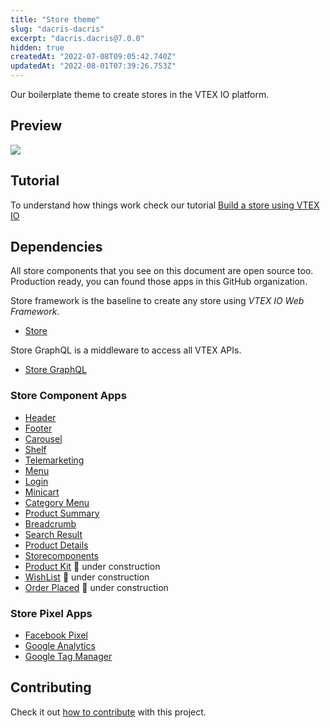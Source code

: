 ```yaml
---
title: "Store theme"
slug: "dacris-dacris"
excerpt: "dacris.dacris@7.0.0"
hidden: true
createdAt: "2022-07-08T09:05:42.740Z"
updatedAt: "2022-08-01T07:39:26.753Z"
---
```

Our boilerplate theme to create stores in the VTEX IO platform.

## Preview
![](https://user-images.githubusercontent.com/1354492/63937047-e8d81c80-ca37-11e9-86fc-61e88847bbfb.png)

## Tutorial
To understand how things work check our tutorial [Build a store using VTEX IO](https://vtex.io/docs/getting-started/build-stores-with-vtex-io/1)

## Dependencies
All store components that you see on this document are open source too. Production ready, you can found those apps in this GitHub organization. 
 
Store framework is the baseline to create any store using _VTEX IO Web Framework_.
- [Store](https://github.com/vtex-apps/store)

Store GraphQL is a middleware to access all VTEX APIs.
- [Store GraphQL](https://github.com/vtex-apps/store-graphql)

### Store Component Apps 
- [Header](https://github.com/vtex-apps/store-header)
- [Footer](https://github.com/vtex-apps/store-footer)
- [Carousel](https://github.com/vtex-apps/carousel)
- [Shelf](https://github.com/vtex-apps/shelf)
- [Telemarketing](https://github.com/vtex-apps/telemarketing)
- [Menu](https://github.com/vtex-apps/menu)
- [Login](https://github.com/vtex-apps/login)
- [Minicart](https://github.com/vtex-apps/minicart)
- [Category Menu](https://github.com/vtex-apps/category-menu)
- [Product Summary](https://github.com/vtex-apps/product-summary)
- [Breadcrumb](https://github.com/vtex-apps/breadcrumb)
- [Search Result](https://github.com/vtex-apps/search-result)
- [Product Details](https://github.com/vtex-apps/product-details)
- [Storecomponents](https://github.com/vtex-apps/store-components)
- [Product Kit](https://github.com/vtex-apps/product-kit) :construction: under construction
- [WishList](https://github.com/vtex-apps/wishlist)  :construction: under construction
- [Order Placed](https://github.com/vtex-apps/order-placed) :construction: under construction

### Store Pixel Apps
 
 - [Facebook Pixel](https://github.com/vtex-apps/facebook-pixel)
 - [Google Analytics](https://github.com/vtex-apps/google-analytics)
 - [Google Tag Manager](https://github.com/vtex-apps/google-tag-manager)

## Contributing

Check it out [how to contribute](https://github.com/vtex-apps/awesome-io#contributing) with this project.